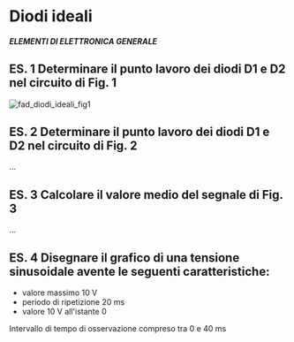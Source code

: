 # Diodi ideali  
##### ELEMENTI DI ELETTRONICA GENERALE  

## ES. 1 Determinare il punto lavoro dei diodi D1 e D2 nel circuito di Fig. 1  

![fad_diodi_ideali_fig1](https://user-images.githubusercontent.com/7195133/236326678-6f5e4a0c-a812-4e90-9e7f-616077812b81.jpg)  


## ES. 2 Determinare il punto lavoro dei diodi D1 e D2 nel circuito di Fig. 2  

...

## ES. 3 Calcolare il valore medio del segnale di Fig. 3  

...

## ES. 4 Disegnare il grafico di una tensione sinusoidale avente le seguenti caratteristiche:  

- valore massimo 10 V
- periodo di ripetizione 20 ms
- valore 10 V all'istante 0

Intervallo di tempo di osservazione compreso tra 0 e 40 ms